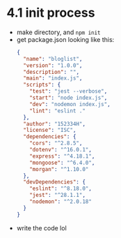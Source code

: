 # 4.1 init process
* make directory, and `npm init`
* get package.json looking like this:
  ```json
  {
    "name": "bloglist",
    "version": "1.0.0",
    "description": "",
    "main": "index.js",
    "scripts": {
      "test": "jest --verbose",
      "start": "node index.js",
      "dev": "nodemon index.js",
      "lint": "eslint ."
    },
    "author": "152334H",
    "license": "ISC",
    "dependencies": {
      "cors": "^2.8.5",
      "dotenv": "^16.0.1",
      "express": "^4.18.1",
      "mongoose": "^6.4.0",
      "morgan": "^1.10.0"
    },
    "devDependencies": {
      "eslint": "^8.18.0",
      "jest": "^28.1.1",
      "nodemon": "^2.0.18"
    }
  }
  ```
* write the code lol
